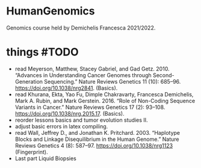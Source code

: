 # HumanGenomics
Genomics course held by Demichelis Francesca 2021/2022.

# things #TODO
- read Meyerson, Matthew, Stacey Gabriel, and Gad Getz. 2010. “Advances in Understanding Cancer Genomes through Second-Generation Sequencing.” Nature Reviews Genetics 11 (10): 685–96. https://doi.org/10.1038/nrg2841. (Basics).
- read Khurana, Ekta, Yao Fu, Dimple Chakravarty, Francesca Demichelis, Mark A. Rubin, and Mark Gerstein. 2016. “Role of Non-Coding Sequence Variants in Cancer.” Nature Reviews Genetics 17 (2): 93–108. https://doi.org/10.1038/nrg.2015.17. (Basics).
- reorder lessons basics and tumor evolution studies II.
- adjust basic errors in latex compiling.
- read Wall, Jeffrey D., and Jonathan K. Pritchard. 2003. “Haplotype Blocks and Linkage Disequilibrium in the Human Genome.” Nature Reviews Genetics 4 (8): 587–97. https://doi.org/10.1038/nrg1123 (Fingerprint).
- Last part Liquid Biopsies





